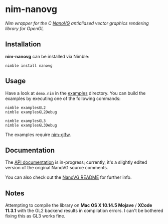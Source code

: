 # nim-nanovg

*Nim wrapper for the C [NanoVG](https://github.com/memononen/nanovg)
antialiased vector graphics rendering library for OpenGL*

## Installation

**nim-nanovg** can be installed via Nimble:

    nimble install nanovg

## Usage

Have a look at `demo.nim` in the [examples](/examples) directory. You can
build the examples by executing one of the following commands:

    nimble examplesGL2
    nimble examplesGL2Debug

    nimble examplesGL3
    nimble examplesGL3Debug

The examples require [nim-glfw](https://github.com/ephja/nim-glfw).

## Documentation

The [API documentation](/doc) is in-progress; currently, it's a slightly
edited version of the original NanoVG source comments.

You can also check out the [NanoVG README](https://github.com/memononen/nanovg)
for further info.

## Notes

Attempting to compile the library on **Mac OS X 10.14.5 Mojave** / **XCode
11.3.1** with the GL2 backend results in compilation errors. I can't be
bothered fixing this as GL3 works fine.

